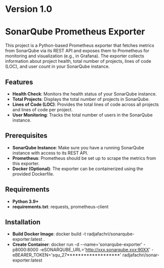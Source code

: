 # Version 1.0
# SonarQube Prometheus Exporter

This project is a Python-based Prometheus exporter that fetches metrics from SonarQube via its REST API and exposes them to Prometheus for monitoring and visualization (e.g., in Grafana). The exporter collects information about project health, total number of projects, lines of code (LOC), and user count in your SonarQube instance.

## Features

- **Health Check**: Monitors the health status of your SonarQube instance.
- **Total Projects**: Displays the total number of projects in SonarQube.
- **Lines of Code (LOC)**: Provides the total lines of code across all projects and lines of code per project.
- **User Monitoring**: Tracks the total number of users in the SonarQube instance.

## Prerequisites

- **SonarQube Instance**: Make sure you have a running SonarQube instance with access to its REST API.
- **Prometheus**: Prometheus should be set up to scrape the metrics from this exporter.
- **Docker (Optional)**: The exporter can be containerized using the provided Dockerfile.

## Requirements

- **Python 3.9+**
- **requirements.txt**: requests, prometheus-client

## Installation

- **Build Docker Image**: docker build -t radjafachri/sonarqube-exporter:latest . 
- **Create Container**: docker run -d --name='sonarqube-exporter' -p8000:8000 -eSONARQUBE_URL='http://xxx.sonarqube.xxx:90XX' -eBEARER_TOKEN='squ_27*******************' radjafachri/sonar-exporter:latest